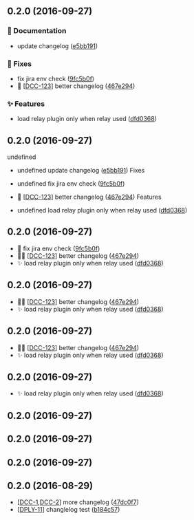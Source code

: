 ## 0.2.0 (2016-09-27)

### :memo: Documentation

- update changelog ([e5bb191](https://github.com/shanewilson/hobbes/commit/e5bb191c193ba037df784f55e348890e0306e369))

### :bug: Fixes

- fix jira env check ([9fc5b0f](https://github.com/shanewilson/hobbes/commit/9fc5b0fbb8ddb861f75bf1e06ef5bfbc4753caf4))
- :apple: [[DCC-123](jira/DCC-123)] better changelog ([467e294](https://github.com/shanewilson/hobbes/commit/467e2947145c93a479b83cf94f1bc5eea3e2512b))

### :sparkles: Features

- load relay plugin only when relay used ([dfd0368](https://github.com/shanewilson/hobbes/commit/dfd036823f823f5f43f1ebc3f9185d7ff2d9e011))

## 0.2.0 (2016-09-27)

undefined

- undefined update changelog ([e5bb191](https://github.com/shanewilson/hobbes/commit/e5bb191c193ba037df784f55e348890e0306e369))
Fixes

- undefined fix jira env check ([9fc5b0f](https://github.com/shanewilson/hobbes/commit/9fc5b0fbb8ddb861f75bf1e06ef5bfbc4753caf4))
- :apple: [[DCC-123](jira/DCC-123)] better changelog ([467e294](https://github.com/shanewilson/hobbes/commit/467e2947145c93a479b83cf94f1bc5eea3e2512b))
Features

- undefined load relay plugin only when relay used ([dfd0368](https://github.com/shanewilson/hobbes/commit/dfd036823f823f5f43f1ebc3f9185d7ff2d9e011))

## 0.2.0 (2016-09-27)

- :bug: fix jira env check ([9fc5b0f](https://github.com/shanewilson/hobbes/commit/9fc5b0fbb8ddb861f75bf1e06ef5bfbc4753caf4))
- :bug::apple: [[DCC-123](jira/DCC-123)] better changelog ([467e294](https://github.com/shanewilson/hobbes/commit/467e2947145c93a479b83cf94f1bc5eea3e2512b))
- :sparkles: load relay plugin only when relay used ([dfd0368](https://github.com/shanewilson/hobbes/commit/dfd036823f823f5f43f1ebc3f9185d7ff2d9e011))

## 0.2.0 (2016-09-27)

- :bug::apple: [[DCC-123](jira/DCC-123)] better changelog ([467e294](https://github.com/shanewilson/hobbes/commit/467e2947145c93a479b83cf94f1bc5eea3e2512b))
- :sparkles: load relay plugin only when relay used ([dfd0368](https://github.com/shanewilson/hobbes/commit/dfd036823f823f5f43f1ebc3f9185d7ff2d9e011))

## 0.2.0 (2016-09-27)

- :bug::apple: [[DCC-123](undefined/DCC-123)] better changelog ([467e294](https://github.com/undefined/commit/467e2947145c93a479b83cf94f1bc5eea3e2512b))
- :sparkles: load relay plugin only when relay used ([dfd0368](https://github.com/undefined/commit/dfd036823f823f5f43f1ebc3f9185d7ff2d9e011))

## 0.2.0 (2016-09-27)

- :sparkles: load relay plugin only when relay used ([dfd0368](https://github.com/undefined/commit/dfd036823f823f5f43f1ebc3f9185d7ff2d9e011))

## 0.2.0 (2016-09-27)



## 0.2.0 (2016-09-27)



## 0.2.0 (2016-09-27)



## 0.2.0 (2016-08-29)

- [[DCC-1](https://jira.opensciencedatacloud.org/browse/DCC-1),[DCC-2](https://jira.opensciencedatacloud.org/browse/DCC-2)] more changelog ([47dc0f7](https://github.com/NCI-GDC/portal-ui/commit/47dc0f777aad9c0ec6d2edfb340fdb6799ed8dc0))
- [[DPLY-11](https://jira.opensciencedatacloud.org/browse/DPLY-11)] changlelog test ([b184c57](https://github.com/NCI-GDC/portal-ui/commit/b184c57c6826fc02e6ed1afa8efd177c16d55fbb))

